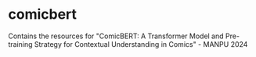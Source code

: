 # comicbert
Contains the resources for "ComicBERT: A Transformer Model and Pre-training Strategy for Contextual Understanding in Comics" - MANPU 2024
